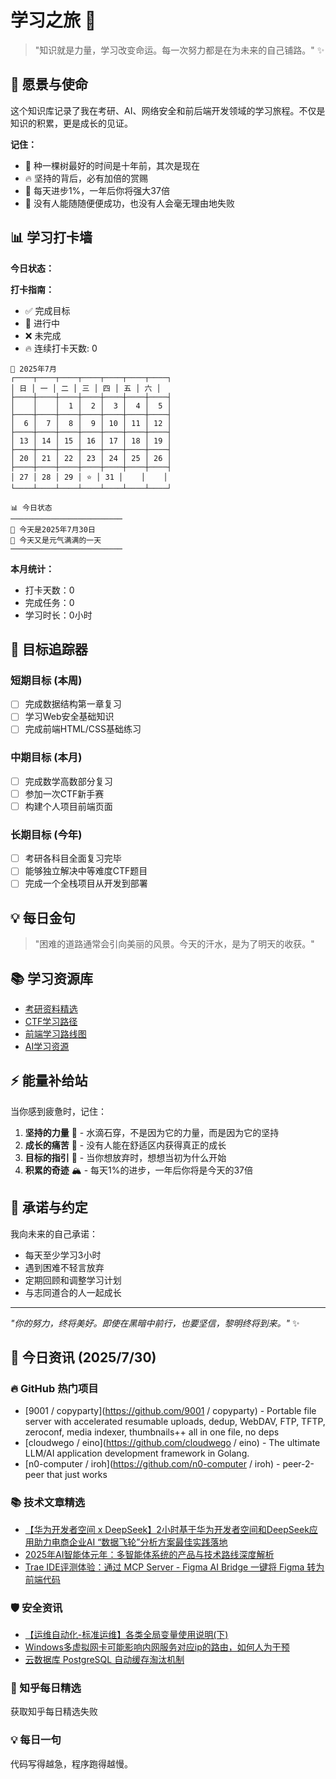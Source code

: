 # 学习之旅 🚀

> "知识就是力量，学习改变命运。每一次努力都是在为未来的自己铺路。" ✨

## 🌟 愿景与使命

这个知识库记录了我在考研、AI、网络安全和前后端开发领域的学习旅程。不仅是知识的积累，更是成长的见证。

**记住：**

- 🌱 种一棵树最好的时间是十年前，其次是现在
- 🔥 坚持的背后，必有加倍的赏赐
- 💪 每天进步1%，一年后你将强大37倍
- 🌈 没有人能随随便便成功，也没有人会毫无理由地失败

## 📊 学习打卡墙

**今日状态：**

**打卡指南：**

- ✅ 完成目标
- 🔄 进行中
- ❌ 未完成
- 🔥 连续打卡天数: 0

<!-- CALENDAR_START -->
```
📅 2025年7月
┌────┬────┬────┬────┬────┬────┬────┐
│ 日 │ 一 │ 二 │ 三 │ 四 │ 五 │ 六 │
├────┼────┼────┼────┼────┼────┼────┤
│    │    │  1 │  2 │  3 │  4 │  5 │
├────┼────┼────┼────┼────┼────┼────┤
│  6 │  7 │  8 │  9 │ 10 │ 11 │ 12 │
├────┼────┼────┼────┼────┼────┼────┤
│ 13 │ 14 │ 15 │ 16 │ 17 │ 18 │ 19 │
├────┼────┼────┼────┼────┼────┼────┤
│ 20 │ 21 │ 22 │ 23 │ 24 │ 25 │ 26 │
├────┼────┼────┼────┼────┼────┼────┤
│ 27 │ 28 │ 29 │ ⭐ │ 31 │    │    │
└────┴────┴────┴────┴────┴────┴────┘
```

```
📊 今日状态
─────────────────────────
🌟 今天是2025年7月30日
🌈 今天又是元气满满的一天
─────────────────────────
```
<!-- CALENDAR_END -->

**本月统计：**
- 打卡天数：0
- 完成任务：0
- 学习时长：0小时

## 🎯 目标追踪器

### 短期目标 (本周)

- [ ] 完成数据结构第一章复习
- [ ] 学习Web安全基础知识
- [ ] 完成前端HTML/CSS基础练习

### 中期目标 (本月)

- [ ] 完成数学高数部分复习
- [ ] 参加一次CTF新手赛
- [ ] 构建个人项目前端页面

### 长期目标 (今年)

- [ ] 考研各科目全面复习完毕
- [ ] 能够独立解决中等难度CTF题目
- [ ] 完成一个全栈项目从开发到部署

## 💡 每日金句

> "困难的道路通常会引向美丽的风景。今天的汗水，是为了明天的收获。"

## 📚 学习资源库

- [考研资料精选](https://github.com/topics/kaoyan)
- [CTF学习路径](https://ctf-wiki.org/)
- [前端学习路线图](https://roadmap.sh/frontend)
- [AI学习资源](https://github.com/microsoft/AI-For-Beginners)

## ⚡ 能量补给站

当你感到疲惫时，记住：

1. **坚持的力量** 🌊 - 水滴石穿，不是因为它的力量，而是因为它的坚持
2. **成长的痛苦** 🌵 - 没有人能在舒适区内获得真正的成长
3. **目标的指引** 🧭 - 当你想放弃时，想想当初为什么开始
4. **积累的奇迹** 🏔️ - 每天1%的进步，一年后你将是今天的37倍

## 🤝 承诺与约定

我向未来的自己承诺：

- 每天至少学习3小时
- 遇到困难不轻言放弃
- 定期回顾和调整学习计划
- 与志同道合的人一起成长

---

*"你的努力，终将美好。即使在黑暗中前行，也要坚信，黎明终将到来。"* ✨

<!-- DAILY_INFO_START -->

## 📰 今日资讯 (2025/7/30)

### 🔥 GitHub 热门项目
- [9001 / copyparty](https://github.com/9001 / copyparty) - Portable file server with accelerated resumable uploads, dedup, WebDAV, FTP, TFTP, zeroconf, media indexer, thumbnails++ all in one file, no deps
- [cloudwego / eino](https://github.com/cloudwego / eino) - The ultimate LLM/AI application development framework in Golang.
- [n0-computer / iroh](https://github.com/n0-computer / iroh) - peer-2-peer that just works

### 📚 技术文章精选
- [【华为开发者空间 x DeepSeek】2小时基于华为开发者空间和DeepSeek应用助力电商企业AI “数据飞轮”分析方案最佳实践落地](https://blog.csdn.net/2301_77888392/article/details/149151256)
- [2025年AI智能体元年：多智能体系统的产品与技术路线深度解析](https://blog.csdn.net/zuiyuelong/article/details/149132565)
- [Trae IDE评测体验：通过 MCP Server - Figma AI Bridge 一键将 Figma 转为前端代码](https://blog.csdn.net/qq_44866828/article/details/149056771)

### 🛡️ 安全资讯
- [【运维自动化-标准运维】各类全局变量使用说明(下)](https://cloud.tencent.com/developer/article/2546924)
- [Windows多虚拟网卡可能影响内网服务对应ip的路由，如何人为干预](https://cloud.tencent.com/developer/article/2546938)
- [云数据库 PostgreSQL 自动缓存淘汰机制](https://cloud.tencent.com/developer/article/2547133)

### 🌟 知乎每日精选
获取知乎每日精选失败

### 💡 每日一句
代码写得越急，程序跑得越慢。
<!-- DAILY_INFO_END -->
